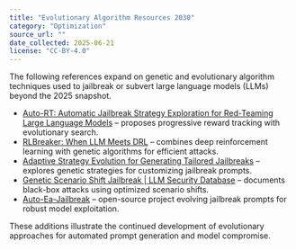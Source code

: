 ```yaml
---
title: "Evolutionary Algorithm Resources 2030"
category: "Optimization"
source_url: ""
date_collected: 2025-06-21
license: "CC-BY-4.0"
---
```


The following references expand on genetic and evolutionary algorithm techniques used to jailbreak or subvert large language models (LLMs) beyond the 2025 snapshot.

- [Auto-RT: Automatic Jailbreak Strategy Exploration for Red-Teaming Large Language Models](https://huggingface.co/papers/2501.01830) – proposes progressive reward tracking with evolutionary search.
- [RLBreaker: When LLM Meets DRL](https://proceedings.neurips.cc/paper_files/paper/2024/hash/2f1486343c2c942a617e4f5bb0cc64c8-Abstract-Conference.html) – combines deep reinforcement learning with genetic algorithms for efficient attacks.
- [Adaptive Strategy Evolution for Generating Tailored Jailbreaks](https://openreview.net/forum?id=xF5st2HtYP) – explores genetic strategies for customizing jailbreak prompts.
- [Genetic Scenario Shift Jailbreak | LLM Security Database](https://www.promptfoo.dev/lm-security-db/vuln/genetic-scenario-shift-jailbreak-2588802d) – documents black-box attacks using optimized scenario shifts.
- [Auto-Ea-Jailbreak](https://github.com/LoganBolton/Auto-Ea-Jailbreak) – open-source project evolving jailbreak prompts for robust model exploitation.

These additions illustrate the continued development of evolutionary approaches for automated prompt generation and model compromise.
